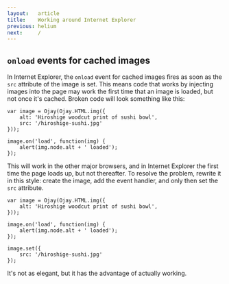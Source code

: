 ```yaml
---
layout:   article
title:    Working around Internet Explorer
previous: helium
next:     /
---
```



`onload` events for cached images
---------------------------------

In Internet Explorer, the `onload` event for cached images fires as soon as the
`src` attribute of the image is set. This means code that works by injecting
images into the page may work the first time that an image is loaded, but not
once it's cached. Broken code will look something like this:

    var image = Ojay(Ojay.HTML.img({
        alt: 'Hiroshige woodcut print of sushi bowl',
        src: '/hiroshige-sushi.jpg'
    }));
    
    image.on('load', function(img) {
        alert(img.node.alt + ' loaded');
    });

This will work in the other major browsers, and in Internet Explorer the first
time the page loads up, but not thereafter. To resolve the problem, rewrite it
in this style: create the image, add the event handler, and only then set the
`src` attribute.

    var image = Ojay(Ojay.HTML.img({
        alt: 'Hiroshige woodcut print of sushi bowl',
    }));
    
    image.on('load', function(img) {
        alert(img.node.alt + ' loaded');
    });
    
    image.set({
        src: '/hiroshige-sushi.jpg'
    });

It's not as elegant, but it has the advantage of actually working.
